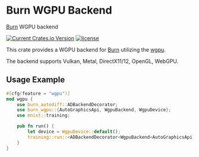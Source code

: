 # Burn WGPU Backend

[Burn](https://github.com/burn-rs/burn) WGPU backend

[![Current Crates.io Version](https://img.shields.io/crates/v/burn-wgpu.svg)](https://crates.io/crates/burn-wgpu)
[![license](https://shields.io/badge/license-MIT%2FApache--2.0-blue)](https://github.com/burn-rs/burn-wgpu/blob/master/README.md)

This crate provides a WGPU backend for [Burn](https://github.com/burn-rs/burn) utilizing the
[wgpu](https://github.com/gfx-rs/wgpu). 

The backend supports Vulkan, Metal, DirectX11/12, OpenGL, WebGPU.

## Usage Example

```rust
#[cfg(feature = "wgpu")]
mod wgpu {
    use burn_autodiff::ADBackendDecorator;
    use burn_wgpu::{AutoGraphicsApi, WgpuBackend, WgpuDevice};
    use mnist::training;

    pub fn run() {
        let device = WgpuDevice::default();
        training::run::<ADBackendDecorator<WgpuBackend<AutoGraphicsApi, f32, i32>>>(device);
    }
}
```
